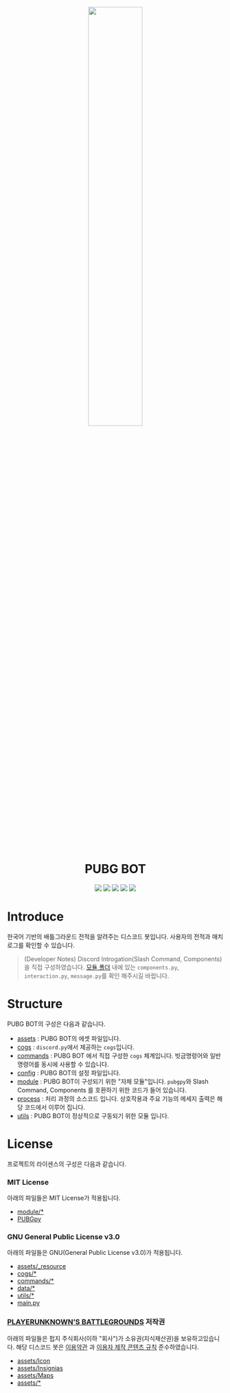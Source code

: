 <p align="center">
    <img src="" width="50%"/>
</p>
<h1 align="center">PUBG BOT</h1>
<p align="center">
    <a href="https://www.codacy.com/gh/gunyu1019/PUBG-BOT/dashboard"><img src="https://app.codacy.com/project/badge/Grade/8c90b5a8f40e46a097ce2c5dd099d9e0" /></a>
    <a href="https://www.codefactor.io/repository/github/gunyu1019/pubg-bot/overview/master"><img src="https://www.codefactor.io/repository/github/gunyu1019/pubg-bot/badge/v1.2" /></a>
    <img src="https://img.shields.io/badge/python-3.8-3776AB?style=flat&logo=python&logoColor=ffffff" />
    <img src="https://img.shields.io/badge/release_version-1.1-0080aa?style=flat" />
    <img src="https://img.shields.io/badge/PLT_version-2.0-0080aa?style=flat" />
</p>

# Introduce
한국어 기반의 배틀그라운드 전적을 알려주는 디스코드 봇입니다. 
사용자의 전적과 매치 로그를 확인할 수 있습니다.
> (Developer Notes) Discord Introgation(Slash Command, Components)을 직접 구성하였습니다.
> [모듈 폴더](module) 내에 있는 `components.py`, `interaction.py`, `message.py`를 확인 해주시길 바랍니다.

# Structure
PUBG BOT의 구성은 다음과 같습니다.
* [assets](assets) : PUBG BOT의 에셋 파일입니다.
* [cogs](cogs) : `discord.py`에서 제공하는 `cogs`입니다.
* [commands](commands) : PUBG BOT 에서 직접 구성한 `cogs` 체계입니다. 빗금명령어와 일반명령어를 동시에 사용할 수 있습니다.
* [config](config) : PUBG BOT의 설정 파일입니다.
* [module](module) : PUBG BOT이 구성되기 위한 "자체 모듈"입니다. `pubgpy`와 Slash Command, Components 를 호환하기 위한 코드가 들어 있습니다.
* [process](process) : 처리 과정의 소스코드 입니다. 상호작용과 주요 기능의 메세지 출력은 해당 코드에서 이루어 집니다.
* [utils](utils) : PUBG BOT이 정상적으로 구동되기 위한 모듈 입니다.

# License
프로젝트의 라이센스의 구성은 다음과 같습니다.

### MIT License
아래의 파일들은 MIT License가 적용됩니다.
* [module/*](module)
* [PUBGpy](module/pubgpy)

### GNU General Public License v3.0
아래의 파일들은 GNU(General Public License v3.0)가 적용됩니다.
* [assets/_resource](assets/_resource)
* [cogs/*](cogs)
* [commands/*](commands)
* [data/*](data)
* [utils/*](utils)
* [main.py](main.py)

### [PLAYERUNKNOWN’S BATTLEGROUNDS](https://github.com/pubg/api-assets) 저작권
아래의 파일들은 펍지 주식회사(이하 "회사")가 소유권(지식재산권)을 보유하고있습니다.
해당 디스코드 봇은 [이용약관](https://developer.pubg.com/tos) 과 [이용자 제작 콘텐츠 규칙](https://asia.battlegrounds.pubg.com/ko/player-created-content/) 준수하였습니다.
* [assets/Icon](assets/Icon)
* [assets/Insignias](assets/Insignias)
* [assets/Maps](assets/Maps)
* [assets/*](assets)